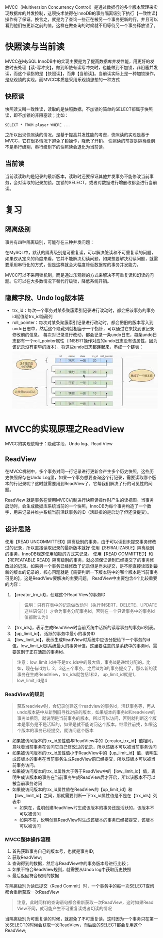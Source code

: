 MVCC（Multiversion Concurrency Control）是通过数据行的多个版本管理来实现数据库的并发控制，这项技术使得在InnoDB的事务隔离级别下执行【一致性读】操作有了保证。换言之，就是为了查询一些正在被另一个事务更新的行，并且可以看到他们被更新之前的值，这样在做查询的时候就不用等待另一个事务释放锁了。


# 快照读与当前读
MVCC在MySQL InnoDB中的实现主要是为了提高数据库并发性能，用更好的发放时去处理【读-写冲突】，做到即使有读写冲突时，也能做到不加锁，非阻塞并发读，而这个读指的是【快照读】，而非【当前读】。当前读实际上是一种加锁操作，是悲观锁的实现，而MVCC本质是采用乐观锁思想的一种方式
## 快照读
快照读又叫一致性读，读取的是快照数据。不加锁的简单的SELECT都属于快照读，即不加锁的非阻塞读；比如：
```mysql
SELECT * FROM player WHERE ...
```
之所以出现快照读的情况，是基于提高并发性能的考虑，快照读的实现是基于MVCC，它在很多情况下避免了锁操作，降低了开销。
快照读的前提是隔离级别不是串行级别，串行级别下的快照读会退化为当前读。

## 当前读
当前读读取的是记录的最新版本，读取时还要保证其他并发事务不能修改当前事务，会对读取的记录加锁，加锁的SELECT，或者对数据进行增删改都会进行当前读。


# 复习
## 隔离级别
事务有四种隔离级别，可能存在三种并发问题：

在MySQL中，默认的隔离级别是可重复读，可以解决脏读和不可重复读的问题，如果仅从定义的角度来看，它并不能解决幻读问题，如果想要解决幻读问题，就需要采用串行化的方式，但是这样就会大幅度降低数据库的事务并发能力。

MVCC可以不采用锁机制，而是通过乐观锁的方式来解决不可重复读和幻读的问题。它可以在大多数情况下替代行级锁，降低系统开销。

## 隐藏字段、Undo log版本链
+ trx_id：每次一个事务对某条聚簇索引记录进行改动时，都会把该事务的事务id赋值给trx_id隐藏列
+ roll_pointer：每次对某条聚簇索引记录进行改动时，都会把旧的版本写入到undo日志中，然后这个隐藏列就相当于一个指针，可以通过它来找到该记录修改前的信息。
每次对记录进行改动，都会记录一条undo日志，每条undo日志都有一个roll_pointer属性（INSERT操作对应的undo日志没有该属性，因为该记录没有更早的版本），将这些undo日志都连起来，串成一个链表：
![image.png](https://raw.githubusercontent.com/mowang111/image-hosting/master/typora_images/20230226211117.png)


# MVCC的实现原理之ReadView
MVCC的实现依赖于：隐藏字段、Undo log、Read View
## ReadView
在MVCC机制中，多个事务对同一行记录进行更新会产生多个历史快照，这些历史快照保存在Undo Log里，如果一个事务想要查询这个行记录，需要读取哪个版本的行记录呢？这时就需要用到ReadView了，它帮我们解决了行的可见性的问题。

ReadView 就是事务在使用MVCC机制进行快照读操作时产生的读视图。当事务启动时，会生成数据库系统当前的一个快照，InnoDB为每个事务构造了一个数字，用来记录并维护系统当前活跃事务的ID（活跃指的是启动了但还没提交）。

## 设计思路
使用【READ UNCOMMITTED】隔离级别的事务，由于可以读到未提交事务修改过的记录，所以直接读取记录的最新版本就好
使用【SERIALIZABLE】隔离级别的事务，InnoDB规定使用加锁的方式来记录。
使用【READ COMMITTED】和【REPEATABLE READ】隔离级别的事务，就必须保证读到已经提交了的事务修改过的记录。如果另一个事务已经修改了记录但是尚未提交，是不能直接读取到最新的版本的记录的，核心问题就是【需要判断一下版本链中的哪个版本是当前事务可见的】，这是ReadView要解决的主要问题。
ReadView中主要包含4个比较重要的内容：
1. 【creator_trx_id】，创建这个Read View的事务ID
	> 说明：只有在表中的记录做改动时（执行INSERT、DELETE、UPDATE这些语句时）才会为事务分配事务id，否则在一个只读事务中的事务id值都默认为0 
1. 【trx_ids】，表示生成ReadView时当前系统中活跃的读写事务的事务id列表。
2. 【up_limit_id】，活跃的事务中最小的事务ID
3. 【low_limit_id】，表示生成ReadView时系统中应该分配给下一个事务的id值。low_limit_id是系统最大的事务id值，这里要注意的是系统中的事务id，需要区别于正在活跃的事务id。
> 注意：low_limit_id并不是trx_ids中的最大值，事务id是递增分配的。比如，现在有id为1，2，3这三个事务，之后id为3的事务提交了，那么新的读事务在生成ReadView，trx_ids就包括1和2， up_limit_id就是1，low_limit_id是4

### ReadView的规则
>获取readview时，会记录创建这个readview的事务id，活跃事务等，再从undo版本链中从新到旧寻找对应的版本，如果版本的事务id和readview的事务id相同，就说明是当前事务的版本，所以可以访问，否则就判断这个版本是事务是不是活跃的，如果是就不能访问这个版本，继续往前找，如果这个版本的事务已经提交，就访问这个版本

+ 如果被访问版本的trx_id属性值与ReadView中的【creator_trx_id】值相同，意味着当前事务在访问它自己修改过的记录，所以该版本可以被当前事务访问
+ 如果被访问版本的trx_id属性值小于ReadView中的【up_limit_id】值，表明生成该版本的事务在当前事务生成ReadView前已经提交，所以该版本可以被当前事务访问。
+ 如果被访问版本的trx_id属性大于等于ReadView中的【low_limit_id】值，表明生成该版本的事务在当前事务生成ReadView后才开启，所以该版本不可以被当前事务访问
+ 如果被访问版本的trx_id属性值在ReadView的【up_limit_id】和【low_limit_id】之间，那就需要判断一下trx_id属性值是不是在【trx_ids】列表中
	+ 如果在，说明创建ReadView时生成该版本的事务还是活跃的，该版本不可以被访问
	+ 如果不在，说明创建ReadView时生成该版本的事务已经被提交，该版本可以被访问

### MVCC整体操作流程
1. 首先获取事务自己的版本号，也就是事务ID;
2. 获取ReadView;
3. 查询得到的数据，然后与ReadView中的事务版本号进行比较；
4. 如果不符合ReadView规则，就需要从Undo log中获取历史快照
5. 最后返回符合规则的数据

在隔离级别为读已提交（Read Commit）时，一个事务中的每一次SELECT查询都会重新获取一次ReadView

> 注意，此时同样的查询语句都会重新获取一次ReadView，这时如果Read View不同，就可能产生不可重复读或者幻读的情况

当隔离级别为可重复读的时候，就避免了不可重复读，这时因为一个事务只在第一次SELECT的时候会获取一次ReadView，而后面的SELECT都会复用这个ReadView;